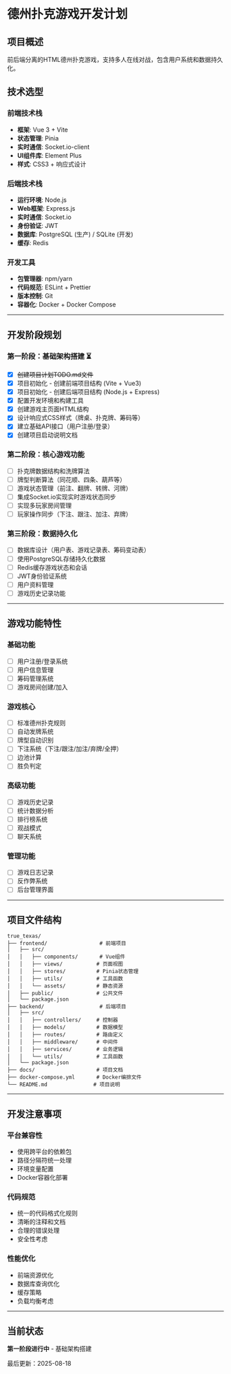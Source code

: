 # 德州扑克游戏开发计划

## 项目概述
前后端分离的HTML德州扑克游戏，支持多人在线对战，包含用户系统和数据持久化。

## 技术选型

### 前端技术栈
- **框架**: Vue 3 + Vite
- **状态管理**: Pinia
- **实时通信**: Socket.io-client
- **UI组件库**: Element Plus
- **样式**: CSS3 + 响应式设计

### 后端技术栈
- **运行环境**: Node.js
- **Web框架**: Express.js
- **实时通信**: Socket.io
- **身份验证**: JWT
- **数据库**: PostgreSQL (生产) / SQLite (开发)
- **缓存**: Redis

### 开发工具
- **包管理器**: npm/yarn
- **代码规范**: ESLint + Prettier
- **版本控制**: Git
- **容器化**: Docker + Docker Compose

---

## 开发阶段规划

### 第一阶段：基础架构搭建 ⏳
- [x] ~~创建项目计划TODO.md文件~~
- [x] 项目初始化 - 创建前端项目结构 (Vite + Vue3)
- [x] 项目初始化 - 创建后端项目结构 (Node.js + Express)
- [x] 配置开发环境和构建工具
- [x] 创建游戏主页面HTML结构
- [x] 设计响应式CSS样式（牌桌、扑克牌、筹码等）
- [x] 建立基础API接口（用户注册/登录）
- [x] 创建项目启动说明文档

### 第二阶段：核心游戏功能
- [ ] 扑克牌数据结构和洗牌算法
- [ ] 牌型判断算法（同花顺、四条、葫芦等）
- [ ] 游戏状态管理（前注、翻牌、转牌、河牌）
- [ ] 集成Socket.io实现实时游戏状态同步
- [ ] 实现多玩家房间管理
- [ ] 玩家操作同步（下注、跟注、加注、弃牌）

### 第三阶段：数据持久化
- [ ] 数据库设计（用户表、游戏记录表、筹码变动表）
- [ ] 使用PostgreSQL存储持久化数据
- [ ] Redis缓存游戏状态和会话
- [ ] JWT身份验证系统
- [ ] 用户资料管理
- [ ] 游戏历史记录功能

---

## 游戏功能特性

### 基础功能
- [ ] 用户注册/登录系统
- [ ] 用户信息管理
- [ ] 筹码管理系统
- [ ] 游戏房间创建/加入

### 游戏核心
- [ ] 标准德州扑克规则
- [ ] 自动发牌系统
- [ ] 牌型自动识别
- [ ] 下注系统（下注/跟注/加注/弃牌/全押）
- [ ] 边池计算
- [ ] 胜负判定

### 高级功能
- [ ] 游戏历史记录
- [ ] 统计数据分析
- [ ] 排行榜系统
- [ ] 观战模式
- [ ] 聊天系统

### 管理功能
- [ ] 游戏日志记录
- [ ] 反作弊系统
- [ ] 后台管理界面

---

## 项目文件结构

```
true_texas/
├── frontend/                 # 前端项目
│   ├── src/
│   │   ├── components/       # Vue组件
│   │   ├── views/           # 页面视图
│   │   ├── stores/          # Pinia状态管理
│   │   ├── utils/           # 工具函数
│   │   └── assets/          # 静态资源
│   ├── public/              # 公共文件
│   └── package.json
├── backend/                  # 后端项目
│   ├── src/
│   │   ├── controllers/     # 控制器
│   │   ├── models/          # 数据模型
│   │   ├── routes/          # 路由定义
│   │   ├── middleware/      # 中间件
│   │   ├── services/        # 业务逻辑
│   │   └── utils/           # 工具函数
│   └── package.json
├── docs/                    # 项目文档
├── docker-compose.yml       # Docker编排文件
└── README.md               # 项目说明
```

---

## 开发注意事项

### 平台兼容性
- 使用跨平台的依赖包
- 路径分隔符统一处理
- 环境变量配置
- Docker容器化部署

### 代码规范
- 统一的代码格式化规则
- 清晰的注释和文档
- 合理的错误处理
- 安全性考虑

### 性能优化
- 前端资源优化
- 数据库查询优化
- 缓存策略
- 负载均衡考虑

---

## 当前状态
**第一阶段进行中** - 基础架构搭建

最后更新：2025-08-18